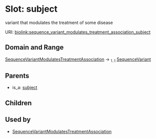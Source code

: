 
# Slot: subject


variant that modulates the treatment of some disease

URI: [biolink:sequence_variant_modulates_treatment_association_subject](https://w3id.org/biolink/vocab/sequence_variant_modulates_treatment_association_subject)


## Domain and Range

[SequenceVariantModulatesTreatmentAssociation](SequenceVariantModulatesTreatmentAssociation.md) &#8594;  <sub>1..1</sub> [SequenceVariant](SequenceVariant.md)

## Parents

 *  is_a: [subject](subject.md)

## Children


## Used by

 * [SequenceVariantModulatesTreatmentAssociation](SequenceVariantModulatesTreatmentAssociation.md)
